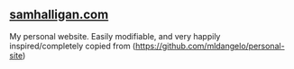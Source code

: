 ## [samhalligan.com](http://samhalligan.com)

My personal website. Easily modifiable, and very happily inspired/completely copied from (https://github.com/mldangelo/personal-site)
